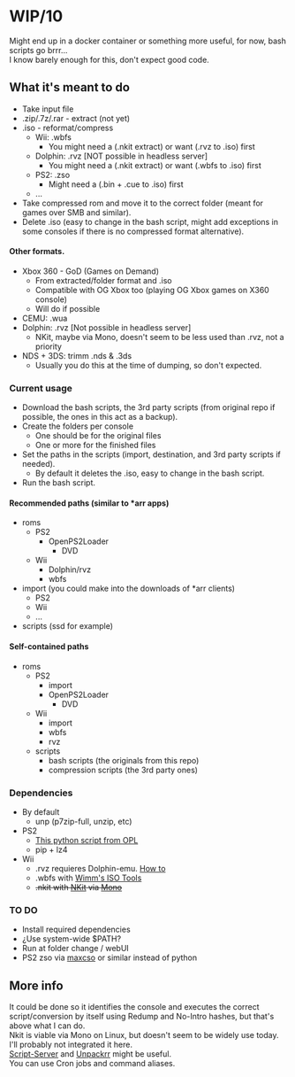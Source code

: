 # WIP/10

Might end up in a docker container or something more useful, for now, bash scripts go brrr...  
I know barely enough for this, don't expect good code.  


## What it's meant to do  
- Take input file
- .zip/.7z/.rar - extract (not yet)
- .iso - reformat/compress
  - Wii: .wbfs
    - You might need a (.nkit extract) or want (.rvz to .iso) first
  - Dolphin: .rvz [NOT possible in headless server]
    - You might need a (.nkit extract) or want (.wbfs to .iso) first
  - PS2: .zso
    - Might need a (.bin + .cue to .iso) first
  - ...
- Take compressed rom and move it to the correct folder (meant for games over SMB and similar). 
- Delete .iso (easy to change in the bash script, might add exceptions in some consoles if there is no compressed format alternative).

#### Other formats.
- Xbox 360 - GoD (Games on Demand)
  - From extracted/folder format and .iso
  - Compatible with OG Xbox too (playing OG Xbox games on X360 console)
  - Will do if possible
- CEMU: .wua   
- Dolphin: .rvz [Not possible in headless server]
  - NKit, maybe via Mono, doesn't seem to be less used than .rvz, not a priority
- NDS + 3DS: trimm .nds & .3ds
  - Usually you do this at the time of dumping, so don't expected.

### Current usage
- Download the bash scripts, the 3rd party scripts (from original repo if possible, the ones in this act as a backup).
- Create the folders per console
  - One should be for the original files
  - One or more for the finished files
- Set the paths in the scripts (import, destination, and 3rd party scripts if needed).
  - By default it deletes the .iso, easy to change in the bash script.
- Run the bash script.  

#### Recommended paths (similar to *arr apps)
- roms
  - PS2
    - OpenPS2Loader
      - DVD
  - Wii
    - Dolphin/rvz
    - wbfs
- import (you could make into the downloads of *arr clients)
  - PS2
  - Wii
  - ...  
- scripts (ssd for example)

  
#### Self-contained paths
- roms
  - PS2
    - import
    - OpenPS2Loader
      - DVD
  - Wii
    - import
    - wbfs
    - rvz
  - scripts
    - bash scripts (the originals from this repo)
    - compression scripts (the 3rd party ones)  
  
### Dependencies  
- By default
  - unp (p7zip-full, unzip, etc)
- PS2
  - [This python script from OPL](https://github.com/ps2homebrew/Open-PS2-Loader/blob/master/pc/ziso.py)
  - pip + lz4
- Wii
  - .rvz requieres Dolphin-emu. [How to](https://github.com/dolphin-emu/dolphin/pull/10252)
  - .wbfs with [Wimm's ISO Tools](https://wit.wiimm.de/)
  - ~~.nkit with [NKit](https://gbatemp.net/download/nkit.36157/) via [Mono](https://www.mono-project.com/)~~

### TO DO
- Install required dependencies
- ¿Use system-wide $PATH?
- Run at folder change / webUI
- PS2 zso via [maxcso](https://github.com/unknownbrackets/maxcso) or similar instead of python


## More info
It could be done so it identifies the console and executes the correct script/conversion by itself using Redump and No-Intro hashes, but that's above what I can do.  
Nkit is viable via Mono on Linux, but doesn't seem to be widely use today. I'll probably not integrated it here.  
[Script-Server](https://github.com/bugy/script-server) and [Unpackrr](https://github.com/Unpackerr/unpackerr) might be useful.  
You can use Cron jobs and command aliases.
